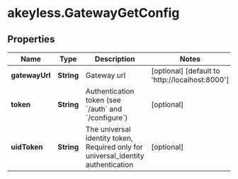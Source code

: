 # akeyless.GatewayGetConfig

## Properties

Name | Type | Description | Notes
------------ | ------------- | ------------- | -------------
**gatewayUrl** | **String** | Gateway url | [optional] [default to &#39;http://localhost:8000&#39;]
**token** | **String** | Authentication token (see &#x60;/auth&#x60; and &#x60;/configure&#x60;) | [optional] 
**uidToken** | **String** | The universal identity token, Required only for universal_identity authentication | [optional] 


